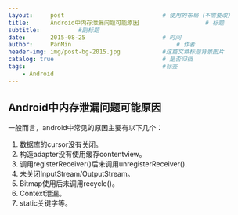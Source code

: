 ```yaml
---
layout:     post                            # 使用的布局（不需要改）
title:      Android中内存泄漏问题可能原因                   # 标题
subtitle:           #副标题
date:       2015-08-25                      # 时间
author:     PanMin                              # 作者
header-img: img/post-bg-2015.jpg            #这篇文章标题背景图片
catalog: true                               # 是否归档
tags:                                       #标签
    - Android
---
```




## Android中内存泄漏问题可能原因

一般而言，android中常见的原因主要有以下几个：
1. 数据库的cursor没有关闭。
2. 构造adapter没有使用缓存contentview。
3. 调用registerReceiver()后未调用unregisterReceiver().
4. 未关闭InputStream/OutputStream。
5. Bitmap使用后未调用recycle()。
6. Context泄漏。
7. static关键字等。